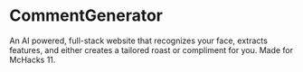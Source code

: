 # CommentGenerator
An AI powered, full-stack website that recognizes your face, extracts features, and either creates a tailored roast or compliment for you.
Made for McHacks 11.
